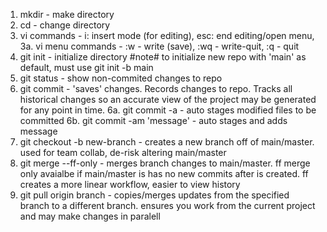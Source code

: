 1. mkdir - make directory
2. cd - change directory
3. vi commands - i: insert mode (for editing), esc: end editing/open menu,
    3a. vi menu commands - :w - write (save), :wq - write-quit, :q - quit
4. git init - initialize directory #note# to initialize new repo with 'main' as default, must use git init -b main
5. git status - show non-commited changes to repo
6. git commit - 'saves' changes. Records changes to repo. Tracks all historical changes so an accurate view of the project may be generated for any point in time.
    6a. git commit -a - auto stages modified files to be committed 
    6b. git commit -am 'message' - auto stages and adds message
7. git checkout -b new-branch  - creates a new branch off of main/master. used for team collab, de-risk altering main/master
8. git merge --ff-only <branch> - merges branch changes to main/master. ff merge only avaialbe if main/master is has no new commits after <branch> is created. ff creates a more linear workflow, easier to view history
9. git pull origin branch - copies/merges updates from the specified branch to a different branch. ensures you work from the current project and may make changes in paralell

